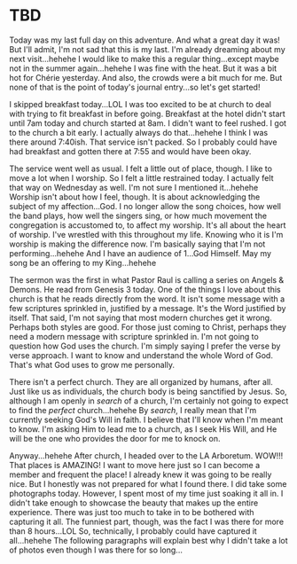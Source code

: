 # TBD

Today was my last full day on this adventure. And what a great day it was! But I'll admit, I'm not sad that this is my last. I'm already dreaming about my next visit...hehehe I would like to make this a regular thing...except maybe not in the summer again...hehehe I was fine with the heat. But it was a bit hot for Chérie yesterday. And also, the crowds were a bit much for me. But none of that is the point of today's journal entry...so let's get started!

I skipped breakfast today...LOL I was too excited to be at church to deal with trying to fit breakfast in before going. Breakfast at the hotel didn't start until 7am today and church started at 8am. I didn't want to feel rushed. I got to the church a bit early. I actually always do that...hehehe I think I was there around 7:40ish. That service isn't packed. So I probably could have had breakfast and gotten there at 7:55 and would have been okay.

The service went well as usual. I felt a little out of place, though. I like to move a lot when I worship. So I felt a little restrained today. I actually felt that way on Wednesday as well. I'm not sure I mentioned it...hehehe Worship isn't about how I feel, though. It is about acknowledging the subject of my affection...God. I no longer allow the song choices, how well the band plays, how well the singers sing, or how much movement the congregation is accustomed to, to affect my worship. It's all about the heart of worship. I've wrestled with this throughout my life. Knowing who it is I'm worship is making the difference now. I'm basically saying that I'm not performing...hehehe And I have an audience of 1...God Himself. May my song be an offering to my King...hehehe

The sermon was the first in what Pastor Raul is calling a series on Angels & Demons. He read from Genesis 3 today. One of the things I love about this church is that he reads directly from the word. It isn't some message with a few scriptures sprinkled in, justified by a message. It's the Word justified by itself. That said, I'm not saying that most modern churches get it wrong. Perhaps both styles are good. For those just coming to Christ, perhaps they need a modern message with scripture sprinkled in. I'm not going to question how God uses the church. I'm simply saying I prefer the verse by verse approach. I want to know and understand the whole Word of God. That's what God uses to grow me personally.

There isn't a perfect church. They are all organized by humans, after all. Just like us as individuals, the church body is being sanctified by Jesus. So, although I am openly in *search* of a church, I'm certainly not going to expect to find the *perfect* church...hehehe By *search*, I really mean that I'm currently seeking God's Will in faith. I believe that I'll know when I'm meant to know. I'm asking Him to lead me to a church, as I seek His Will, and He will be the one who provides the door for me to knock on.

Anyway...hehehe After church, I headed over to the LA Arboretum. WOW!!! That places is AMAZING! I want to move here just so I can become a member and frequent the place! I already knew it was going to be really nice. But I honestly was not prepared for what I found there. I did take some photographs today. However, I spent most of my time just soaking it all in. I didn't take enough to showcase the beauty that makes up the entire experience. There was just too much to take in to be bothered with capturing it all. The funniest part, though, was the fact I was there for more than 8 hours...LOL So, technically, I probably could have captured it all...hehehe The following paragraphs will explain best why I didn't take a lot of photos even though I was there for so long...


